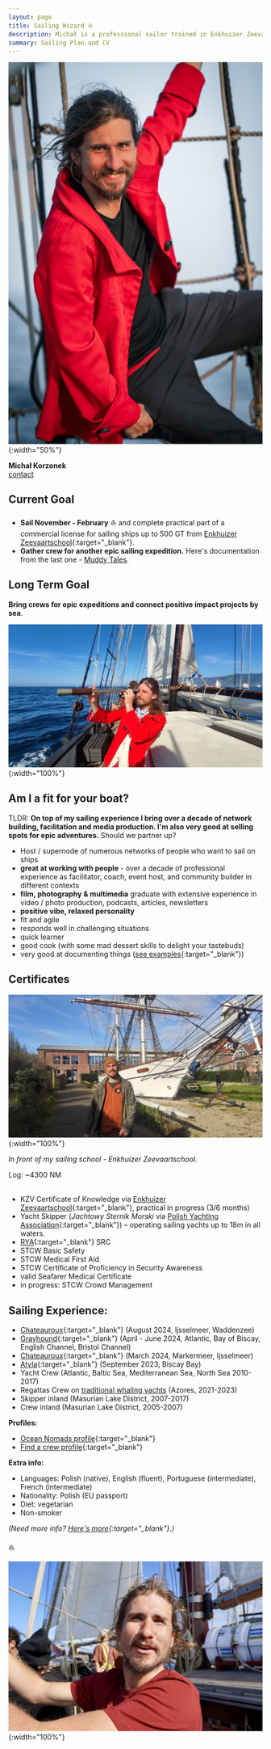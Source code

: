 ```yaml
---
layout: page
title: Sailing Wizard ⛵️
description: Michał is a professional sailor trained in Enkhuizer Zeevaartschool. His friends call him a Wizard.
summary: Sailing Plan and CV
---
```


![Sailing Headshot](/assets/michal-red-sailor.jpg){:width="50%"}

**Michał Korzonek**<br>
[contact](https://michalkorzonek.com/play-together)

## Current Goal

- **Sail November - February** ⛵️ and complete practical part of a commercial license for sailing ships up to 500 GT from [Enkhuizer Zeevaartschool](https://ezsenglish.weebly.com/kzv-engl.html){:target="_blank"}.
- **Gather crew for another epic sailing expedition.** Here's documentation from the last one - [Muddy Tales](/muddy-tales).
## Long Term Goal

**Bring crews for epic expeditions and connect positive impact projects by sea**.

![Sailing Headshot](/assets/michal-officer.jpg){:width="100%"}

## Am I a fit for your boat?

TLDR: **On top of my sailing experience I bring over a decade of network building, facilitation and media production. I'm also very good at selling spots for epic adventures.** Should we partner up?

- Host / supernode of numerous networks of people who want to sail on ships
- **great at working with people** - over a decade of professional experience as facilitator, coach, event host, and community builder in different contexts
- **film, photography & multimedia** graduate with extensive experience in video / photo production, podcasts, articles, newsletters
- **positive vibe, relaxed personality**
- fit and agile
- responds well in challenging situations
- quick learner
- good cook (with some mad dessert skills to delight your tastebuds)
- very good at documenting things ([see examples](/documentation){:target="_blank"})

## Certificates

![Sailing Headshot](/assets/michal-kaatje.jpg){:width="100%"}

*In front of my sailing school - Enkhuizer Zeevaartschool.*

Log: ~4300 NM <br><br>

- KZV Certificate of Knowledge via [Enkhuizer Zeevaartschool](https://ezsenglish.weebly.com/kzv-engl.html){:target="_blank"}, practical in progress (3/6 months)
- Yacht Skipper (*Jachtowy Sternik Morski* via [Polish Yachting Association](http://pya.org.pl/polski-zwiazek-zeglarski){:target="_blank"}) – operating sailing yachts up to 18m in all waters.
- [RYA](http://www.rya.org.uk/Pages/Home.aspx){:target="_blank"} SRC
- STCW Basic Safety
- STCW Medical First Aid
- STCW Certificate of Proficiency in Security Awareness
- valid Seafarer Medical Certificate
- in progress: STCW Crowd Management

## **Sailing Experience:**
- [Chateauroux](https://bouncespace.co/locations/chateauroux/){:target="_blank"} (August 2024, Ijsselmeer, Waddenzee)
- [Grayhound](https://grayhoundventures.com){:target="_blank"} (April - June 2024, Atlantic, Bay of Biscay, English Channel, Bristol Channel)
- [Chateauroux](https://bouncespace.co/locations/chateauroux/){:target="_blank"} (March 2024, Markermeer, Ijsselmeer)
- [Atyla](https://atyla.org/){:target="_blank"} (September 2023, Biscay Bay)
- Yacht Crew (Atlantic, Baltic Sea, Mediterranean Sea, North Sea 2010-2017) 
- Regattas Crew on [traditional whaling yachts](https://www.forbes.com/sites/tmullen/2023/10/15/the-unique-world-of-azorean-whale-boat-racing/) (Azores, 2021-2023)
- Skipper inland (Masurian Lake District, 2007-2017)  
- Crew inland (Masurian Lake District, 2005-2007)

**Profiles:**
- [Ocean Nomads profile](https://oceannomads.mn.co/members/5854004){:target="_blank"}
- [Find a crew profile](https://www.findacrew.net/en/crew/284446){:target="_blank"}

**Extra info:**

- Languages: Polish (native), English (fluent), Portuguese (intermediate), French (intermediate)
- Nationality: Polish (EU passport) 
- Diet: vegetarian
- Non-smoker

*(Need more info? [Here's more](/){:target="_blank"}.)*

⛵️

![Sailing Headshot](/assets/michal-hoist.jpg){:width="100%"}